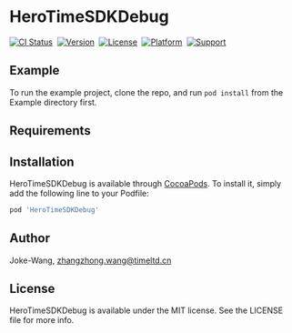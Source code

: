 # HeroTimeSDKDebug

[![CI Status](https://img.shields.io/travis/Joke-Wang/HeroTimeSDKDebug.svg?style=flat)](https://travis-ci.org/Joke-Wang/HeroTimeSDKDebug)&nbsp;
[![Version](https://img.shields.io/cocoapods/v/HeroTimeSDKDebug.svg?style=flat)](https://cocoapods.org/pods/HeroTimeSDKDebug)&nbsp;
[![License](https://img.shields.io/cocoapods/l/HeroTimeSDKDebug.svg?style=flat)](https://cocoapods.org/pods/HeroTimeSDKDebug)&nbsp;
[![Platform](https://img.shields.io/cocoapods/p/HeroTimeSDKDebug.svg?style=flat)](https://cocoapods.org/pods/HeroTimeSDKDebug)&nbsp;
[![Support](https://img.shields.io/badge/support-iOS%208%2B%20-blue.svg?style=flat)](https://www.apple.com/nl/ios/)&nbsp;

## Example

To run the example project, clone the repo, and run `pod install` from the Example directory first.

## Requirements

## Installation

HeroTimeSDKDebug is available through [CocoaPods](https://cocoapods.org). To install
it, simply add the following line to your Podfile:

```ruby
pod 'HeroTimeSDKDebug'
```

## Author

Joke-Wang, zhangzhong.wang@timeltd.cn

## License

HeroTimeSDKDebug is available under the MIT license. See the LICENSE file for more info.
